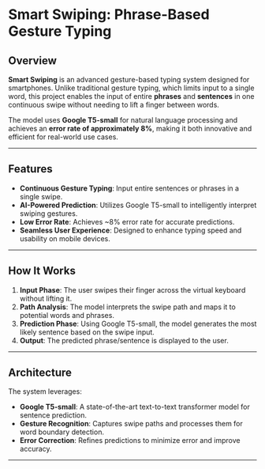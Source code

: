 # Smart Swiping: Phrase-Based Gesture Typing  

## Overview  
**Smart Swiping** is an advanced gesture-based typing system designed for smartphones. Unlike traditional gesture typing, which limits input to a single word, this project enables the input of entire **phrases** and **sentences** in one continuous swipe without needing to lift a finger between words.  

The model uses **Google T5-small** for natural language processing and achieves an **error rate of approximately 8%**, making it both innovative and efficient for real-world use cases.

---

## Features  
- **Continuous Gesture Typing**: Input entire sentences or phrases in a single swipe.  
- **AI-Powered Prediction**: Utilizes Google T5-small to intelligently interpret swiping gestures.  
- **Low Error Rate**: Achieves ~8% error rate for accurate predictions.  
- **Seamless User Experience**: Designed to enhance typing speed and usability on mobile devices.  

---

## How It Works  
1. **Input Phase**: The user swipes their finger across the virtual keyboard without lifting it.  
2. **Path Analysis**: The model interprets the swipe path and maps it to potential words and phrases.  
3. **Prediction Phase**: Using Google T5-small, the model generates the most likely sentence based on the swipe input.  
4. **Output**: The predicted phrase/sentence is displayed to the user.  

---

## Architecture  
The system leverages:  
- **Google T5-small**: A state-of-the-art text-to-text transformer model for sentence prediction.  
- **Gesture Recognition**: Captures swipe paths and processes them for word boundary detection.  
- **Error Correction**: Refines predictions to minimize error and improve accuracy.  

---
